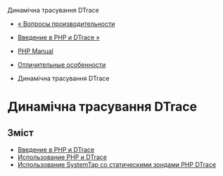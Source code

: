 Динамічна трасування DTrace

-   [« Вопросы производительности](features.gc.performance-considerations.html)
    
-   [Введение в PHP и DTrace »](features.dtrace.introduction.html)
    
-   [PHP Manual](index.html)
    
-   [Отличительные особенности](features.html)
    
-   Динамічна трасування DTrace
    

# Динамічна трасування DTrace

## Зміст

-   [Введение в PHP и DTrace](features.dtrace.introduction.html)
-   [Использование PHP и DTrace](features.dtrace.dtrace.html)
-   [Использование SystemTap со статическими зондами PHP DTrace](features.dtrace.systemtap.html)